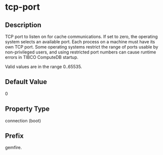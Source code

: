 # tcp-port

## Description

TCP port to listen on for cache communications. If set to zero, the operating system selects an available port. Each process on a machine must have its own TCP port. Some operating systems restrict the range of ports usable by non-privileged users, and using restricted port numbers can cause runtime errors in TIBCO ComputeDB startup.

Valid values are in the range 0..65535.

## Default Value

0

## Property Type

connection (boot)

## Prefix

gemfire.
